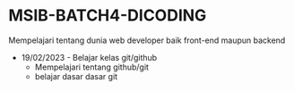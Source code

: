 # MSIB-BATCH4-DICODING
Mempelajari tentang dunia web developer baik front-end maupun backend

- 19/02/2023 - Belajar kelas git/github
  * Mempelajari tentang github/git
  * belajar dasar dasar git
